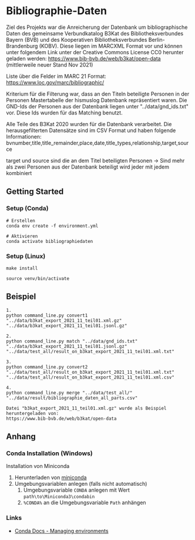 # Bibliographie-Daten 

Ziel des Projekts war die Anreicherung der Datenbank um bibliographische Daten des gemeinsame Verbundkatalog B3Kat des Bibliotheksverbundes Bayern (BVB) und des Kooperativen Bibliotheksverbundes Berlin-Brandenburg (KOBV). 
Diese liegen im MARCXML Format vor und können unter folgendem Link unter der Creative Commons License CC0 herunter geladen werden:
https://www.bib-bvb.de/web/b3kat/open-data (mittlerweile neuer Stand Nov 2021)

Liste über die Felder im MARC 21 Format: https://www.loc.gov/marc/bibliographic/

Kriterium für die Filterung war, dass an den Titeln beteiligte Personen in der Personen Mastertabelle der hismuslog Datenbank repräsentiert waren. 
Die GND-Ids der Personen aus der Datenbank liegen unter  "../data/gnd_ids.txt" vor.
Diese Ids wurden für das Matching benutzt. 

Alle Teile des B3Kat 2020 wurden für die Datenbank verarbeitet.
Die herausgefilterten Datensätze sind im CSV Format und haben folgende Informationen:
bvnumber,title,title_remainder,place,date,title_types,relationship,target,source

target und source sind die an dem Titel beteiligten Personen 
-> Sind mehr als zwei Personen aus der Datenbank beteiligt wird jeder mit jedem kombiniert

## Getting Started

### Setup (Conda)

```
# Erstellen
conda env create -f environment.yml

# Aktivieren
conda activate bibliographiedaten
```

### Setup (Linux)

```
make install

source venv/bin/activate
```

## Beispiel

```
1.
python command_line.py convert1  "../data/b3kat_export_2021_11_teil01.xml.gz" "../data/b3kat_export_2021_11_teil01.jsonl.gz"

2.
python command_line.py match "../data/gnd_ids.txt" "../data/b3kat_export_2021_11_teil01.jsonl.gz" "../data/test_all/result_on_b3kat_export_2021_11_teil01.xml.txt"

3.
python command_line.py convert2  "../data/test_all/result_on_b3kat_export_2021_11_teil01.xml.txt" "../data/test_all/result_on_b3kat_export_2021_11_teil01.xml.csv"

4.
python command_line.py merge "../data/test_all/" "../data/result/bibliographie_daten_all_parts.csv"

Datei "b3kat_export_2021_11_teil01.xml.gz" wurde als Beispiel heruntergeladen von: 
https://www.bib-bvb.de/web/b3kat/open-data 
```

## Anhang

### Conda Installation (Windows)

Installation von Miniconda

1. Herunterladen von [miniconda](https://docs.conda.io/en/latest/miniconda.html)
2. Umgebungsvariablen anlegen (falls nicht automatisch)
    1. Umgebungsvariable `CONDA` anlegen mit Wert `path\to\Miniconda3\condabin`
    2. `%CONDA%` an die Umgebungsvariable `Path` anhängen

### Links

* [Conda Docs - Managing environments](https://docs.conda.io/projects/conda/en/latest/user-guide/tasks/manage-environments.html)
